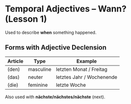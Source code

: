 # Temporal Adjectives – Wann? (Lesson 1)

Used to describe **when** something happened.

## Forms with Adjective Declension

| Article | Type         | Example                    |
|---------|--------------|----------------------------|
| (den)   | masculine    | letzten Monat / Freitag    |
| (das)   | neuter       | letztes Jahr / Wochenende  |
| (die)   | feminine     | letzte Woche               |

Also used with **nächste/nächstes/nächste** (next).